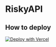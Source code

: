 # RiskyAPI

## How to deploy
[![Deploy with Vercel](https://vercel.com/button)](https://vercel.com/new/clone?repository-url=https%3A%2F%2Fgithub.com%2FRiskyMH%2FRiskyAPI&repository-name=RiskyAPI)